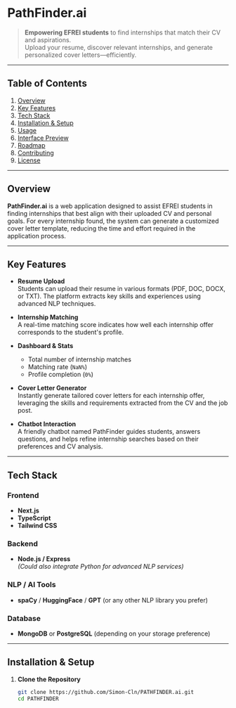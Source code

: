 # PathFinder.ai

> **Empowering EFREI students** to find internships that match their CV and aspirations.  
> Upload your resume, discover relevant internships, and generate personalized cover letters—efficiently.

---

## Table of Contents
1. [Overview](#overview)
2. [Key Features](#key-features)
3. [Tech Stack](#tech-stack)
4. [Installation & Setup](#installation--setup)
5. [Usage](#usage)
6. [Interface Preview](#interface-preview)
7. [Roadmap](#roadmap)
8. [Contributing](#contributing)
9. [License](#license)

---

## Overview

**PathFinder.ai** is a web application designed to assist EFREI students in finding internships that best align with their uploaded CV and personal goals. For every internship found, the system can generate a customized cover letter template, reducing the time and effort required in the application process.

---

## Key Features

- **Resume Upload**  
  Students can upload their resume in various formats (PDF, DOC, DOCX, or TXT). The platform extracts key skills and experiences using advanced NLP techniques.
  
- **Internship Matching**  
  A real-time matching score indicates how well each internship offer corresponds to the student's profile.
  
- **Dashboard & Stats**  
  - Total number of internship matches  
  - Matching rate (`NaN%`)  
  - Profile completion (`0%`)  
  
- **Cover Letter Generator**  
  Instantly generate tailored cover letters for each internship offer, leveraging the skills and requirements extracted from the CV and the job post.
  
- **Chatbot Interaction**  
  A friendly chatbot named PathFinder guides students, answers questions, and helps refine internship searches based on their preferences and CV analysis.

---

## Tech Stack

### Frontend
- **Next.js**  
- **TypeScript**  
- **Tailwind CSS**

### Backend
- **Node.js / Express**  
  _(Could also integrate Python for advanced NLP services)_  

### NLP / AI Tools
- **spaCy** / **HuggingFace** / **GPT** (or any other NLP library you prefer)

### Database
- **MongoDB** or **PostgreSQL** (depending on your storage preference)

---

## Installation & Setup

1. **Clone the Repository**

   ```bash
   git clone https://github.com/Simon-Cln/PATHFINDER.ai.git
   cd PATHFINDER


